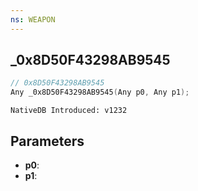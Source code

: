 ```yaml
---
ns: WEAPON
---
```

## _0x8D50F43298AB9545

```c
// 0x8D50F43298AB9545
Any _0x8D50F43298AB9545(Any p0, Any p1);
```

```
NativeDB Introduced: v1232
```

## Parameters
* **p0**:
* **p1**:
